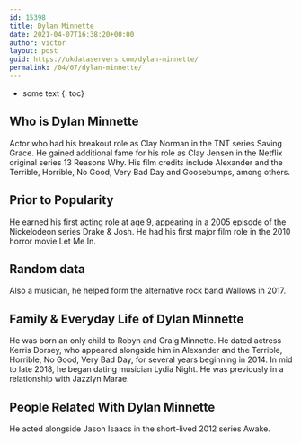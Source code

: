 ```yaml
---
id: 15398
title: Dylan Minnette
date: 2021-04-07T16:38:20+00:00
author: victor
layout: post
guid: https://ukdataservers.com/dylan-minnette/
permalink: /04/07/dylan-minnette/
---
```


* some text
{: toc}


## Who is Dylan Minnette



Actor who had his breakout role as Clay Norman in the TNT series Saving Grace. He gained additional fame for his role as Clay Jensen in the Netflix original series 13 Reasons Why. His film credits include Alexander and the Terrible, Horrible, No Good, Very Bad Day and Goosebumps, among others.

                
                
                
## Prior to Popularity



He earned his first acting role at age 9, appearing in a 2005 episode of the Nickelodeon series Drake & Josh. He had his first major film role in the 2010 horror movie Let Me In.

                
                
                
## Random data



Also a musician, he helped form the alternative rock band Wallows in 2017.

                
                
                
## Family & Everyday Life of Dylan Minnette



He was born an only child to Robyn and Craig Minnette. He dated actress Kerris Dorsey, who appeared alongside him in Alexander and the Terrible, Horrible, No Good, Very Bad Day, for several years beginning in 2014. In mid to late 2018, he began dating musician Lydia Night. He was previously in a relationship with Jazzlyn Marae. 

                
                
                
## People Related With Dylan Minnette



He acted alongside Jason Isaacs in the short-lived 2012 series Awake.

                
              
            
          
          
          
